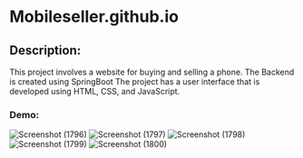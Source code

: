 # Mobileseller.github.io
 
## Description:
This project involves a website for buying and selling a phone.
The Backend is created using SpringBoot
The project has a user interface that is developed using HTML, CSS, and JavaScript.


### **Demo**:

![Screenshot (1796)](https://github.com/Mangesh-929/Mobileseller.github.io/assets/122014047/e75c587e-3444-42f9-91fd-b919661944a3)
![Screenshot (1797)](https://github.com/Mangesh-929/Mobileseller.github.io/assets/122014047/ddc3263c-297d-4531-9e23-3775710f71c3)
![Screenshot (1798)](https://github.com/Mangesh-929/Mobileseller.github.io/assets/122014047/ebb0ac05-9729-448d-99dd-ca069b857a2a)
![Screenshot (1799)](https://github.com/Mangesh-929/Mobileseller.github.io/assets/122014047/24f51f95-647f-4a2e-90b3-a705184a2cc0)
![Screenshot (1800)](https://github.com/Mangesh-929/Mobileseller.github.io/assets/122014047/eaca89de-054a-4ebe-b699-378ded1c7351)

